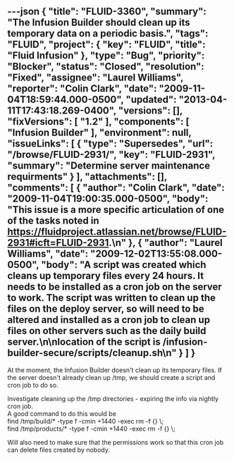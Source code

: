 ---json
{
  "title": "FLUID-3360",
  "summary": "The Infusion Builder should clean up its temporary data on a periodic basis.",
  "tags": "FLUID",
  "project": {
    "key": "FLUID",
    "title": "Fluid Infusion"
  },
  "type": "Bug",
  "priority": "Blocker",
  "status": "Closed",
  "resolution": "Fixed",
  "assignee": "Laurel Williams",
  "reporter": "Colin Clark",
  "date": "2009-11-04T18:59:44.000-0500",
  "updated": "2013-04-11T17:43:18.269-0400",
  "versions": [],
  "fixVersions": [
    "1.2"
  ],
  "components": [
    "Infusion Builder"
  ],
  "environment": null,
  "issueLinks": [
    {
      "type": "Supersedes",
      "url": "/browse/FLUID-2931/",
      "key": "FLUID-2931",
      "summary": "Determine server maintenance requirments"
    }
  ],
  "attachments": [],
  "comments": [
    {
      "author": "Colin Clark",
      "date": "2009-11-04T19:00:35.000-0500",
      "body": "This issue is a more specific articulation of one of the tasks noted in <https://fluidproject.atlassian.net/browse/FLUID-2931#icft=FLUID-2931>.\n"
    },
    {
      "author": "Laurel Williams",
      "date": "2009-12-02T13:55:08.000-0500",
      "body": "A script was created which cleans up temporary files every 24 hours. It needs to be installed as a cron job on the server to work. The script was written to clean up the files on the deploy server, so will need to be altered and installed as a cron job to clean up files on other servers such as the daily build server.\n\nlocation of the script is /infusion-builder-secure/scripts/cleanup.sh\n"
    }
  ]
}
---
At the moment, the Infusion Builder doesn't clean up its temporary files. If the server doesn't already clean up /tmp, we should create a script and cron job to do so.

Investigate cleaning up the /tmp directories - expiring the info via nightly cron job.\
A good command to do this would be\
find /tmp/build/\* -type f -cmin +1440 -exec rm -f {} \\;\
find /tmp/products/\* -type f -cmin +1440 -exec rm -f {} \\;

Will also need to make sure that the permissions work so that this cron job can delete files created by nobody.&#x20;

        
